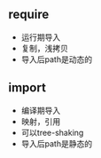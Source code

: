 
## require
- 运行期导入
- 复制，浅拷贝
- 导入后path是动态的

## import 
- 编译期导入
- 映射，引用
- 可以tree-shaking
- 导入后path是静态的